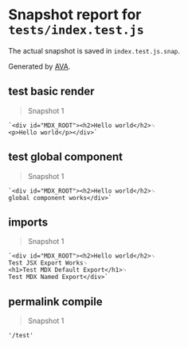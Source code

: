 # Snapshot report for `tests/index.test.js`

The actual snapshot is saved in `index.test.js.snap`.

Generated by [AVA](https://avajs.dev).

## test basic render

> Snapshot 1

    `<div id="MDX_ROOT"><h2>Hello world</h2>␊
    <p>Hello world</p></div>`

## test global component

> Snapshot 1

    `<div id="MDX_ROOT"><h2>Hello world</h2>␊
    global component works</div>`

## imports

> Snapshot 1

    `<div id="MDX_ROOT"><h2>Hello world</h2>␊
    Test JSX Export Works␊
    <h1>Test MDX Default Export</h1>␊
    Test MDX Named Export</div>`

## permalink compile

> Snapshot 1

    '/test'
